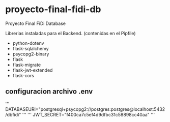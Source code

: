 # proyecto-final-fidi-db
Proyecto Final FiDi Database

Librerias instaladas para el Backend. (contenidas en el Pipfile)
- python-dotenv
- flask-sqlalchemy
- psycopg2-binary
- flask
- flask-migrate
- flask-jwt-extended
- flask-cors

## configuracion archivo .env
  '''
  DATABASEURI="postgresql+psycopg2://postgres:postgres@localhost:5432/dbfidi"
  '''
  '''
  JWT_SECRET="f400ca7c5ef4d9dfbc31c58898cc40aa"
  '''
